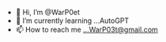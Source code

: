 - 👋 Hi, I’m @WarP0et
- 🌱 I’m currently learning ...AutoGPT
- 📫 How to reach me ...WarP03t@gmail.com

<!---
WarP0et/WarP0et is a ✨ special ✨ repository because its `README.md` (this file) appears on your GitHub profile.
You can click the Preview link to take a look at your changes.
--->
